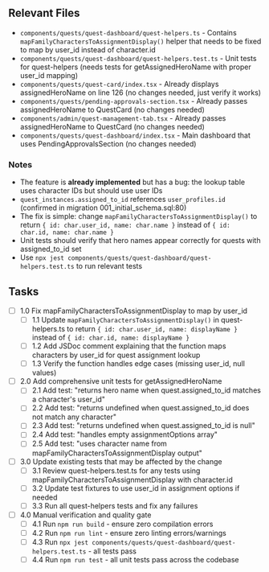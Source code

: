 ## Relevant Files

- `components/quests/quest-dashboard/quest-helpers.ts` - Contains `mapFamilyCharactersToAssignmentDisplay()` helper that needs to be fixed to map by user_id instead of character.id
- `components/quests/quest-dashboard/quest-helpers.test.ts` - Unit tests for quest-helpers (needs tests for getAssignedHeroName with proper user_id mapping)
- `components/quests/quest-card/index.tsx` - Already displays assignedHeroName on line 126 (no changes needed, just verify it works)
- `components/quests/pending-approvals-section.tsx` - Already passes assignedHeroName to QuestCard (no changes needed)
- `components/admin/quest-management-tab.tsx` - Already passes assignedHeroName to QuestCard (no changes needed)
- `components/quests/quest-dashboard/index.tsx` - Main dashboard that uses PendingApprovalsSection (no changes needed)

### Notes

- The feature is **already implemented** but has a bug: the lookup table uses character IDs but should use user IDs
- `quest_instances.assigned_to_id` references `user_profiles.id` (confirmed in migration 001_initial_schema.sql:80)
- The fix is simple: change `mapFamilyCharactersToAssignmentDisplay()` to return `{ id: char.user_id, name: char.name }` instead of `{ id: char.id, name: char.name }`
- Unit tests should verify that hero names appear correctly for quests with assigned_to_id set
- Use `npx jest components/quests/quest-dashboard/quest-helpers.test.ts` to run relevant tests

## Tasks

- [ ] 1.0 Fix mapFamilyCharactersToAssignmentDisplay to map by user_id
  - [ ] 1.1 Update `mapFamilyCharactersToAssignmentDisplay()` in quest-helpers.ts to return `{ id: char.user_id, name: displayName }` instead of `{ id: char.id, name: displayName }`
  - [ ] 1.2 Add JSDoc comment explaining that the function maps characters by user_id for quest assignment lookup
  - [ ] 1.3 Verify the function handles edge cases (missing user_id, null values)

- [ ] 2.0 Add comprehensive unit tests for getAssignedHeroName
  - [ ] 2.1 Add test: "returns hero name when quest.assigned_to_id matches a character's user_id"
  - [ ] 2.2 Add test: "returns undefined when quest.assigned_to_id does not match any character"
  - [ ] 2.3 Add test: "returns undefined when quest.assigned_to_id is null"
  - [ ] 2.4 Add test: "handles empty assignmentOptions array"
  - [ ] 2.5 Add test: "uses character name from mapFamilyCharactersToAssignmentDisplay output"

- [ ] 3.0 Update existing tests that may be affected by the change
  - [ ] 3.1 Review quest-helpers.test.ts for any tests using mapFamilyCharactersToAssignmentDisplay with character.id
  - [ ] 3.2 Update test fixtures to use user_id in assignment options if needed
  - [ ] 3.3 Run all quest-helpers tests and fix any failures

- [ ] 4.0 Manual verification and quality gate
  - [ ] 4.1 Run `npm run build` - ensure zero compilation errors
  - [ ] 4.2 Run `npm run lint` - ensure zero linting errors/warnings
  - [ ] 4.3 Run `npx jest components/quests/quest-dashboard/quest-helpers.test.ts` - all tests pass
  - [ ] 4.4 Run `npm run test` - all unit tests pass across the codebase

